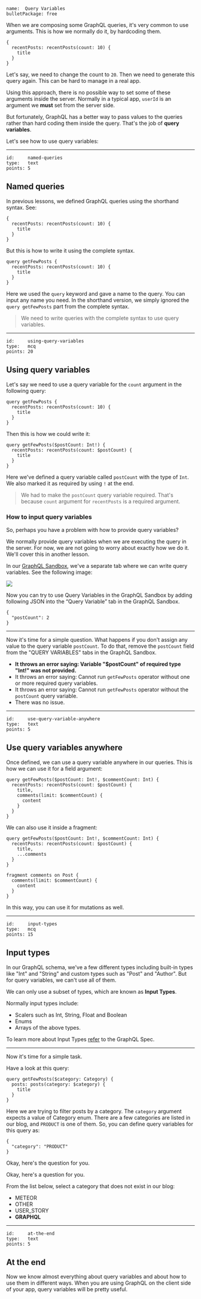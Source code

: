 ```
name:  Query Variables
bulletPackage: free
```

When we are composing some GraphQL queries, it's very common to use arguments. This is how we normally do it, by hardcoding them.

~~~
{
  recentPosts: recentPosts(count: 10) {
    title
  }
}
~~~

Let's say, we need to change the count to `20`. Then we need to generate this query again. This can be hard to manage in a real app.

Using this approach, there is no possible way to set some of these arguments inside the server. Normally in a typical app, `userId` is an argument we **must** set from the server side.

But fortunately, GraphQL has a better way to pass values to the queries rather than hard coding them inside the query. That's the job of **query variables**.

Let's see how to use query variables:

*****

```
id:     named-queries
type:   text
points: 5
```

## Named queries

In previous lessons, we defined GraphQL queries using the shorthand syntax. See:

~~~
{
  recentPosts: recentPosts(count: 10) {
    title
  }
}
~~~

But this is how to write it using the complete syntax.

~~~
query getFewPosts {
  recentPosts: recentPosts(count: 10) {
    title
  }
}
~~~

Here we used the `query` keyword and gave a name to the query. You can input any name you need. In the shorthand version, we simply ignored the `query getFewPosts` part from the complete syntax.

> We need to write queries with the complete syntax to use query variables.

*****

```
id:     using-query-variables
type:   mcq
points: 20
```

## Using query variables

Let's say we need to use a query variable for the `count` argument in the following query:

~~~
query getFewPosts {
  recentPosts: recentPosts(count: 10) {
    title
  }
}
~~~

Then this is how we could write it:

~~~
query getFewPosts($postCount: Int!) {
  recentPosts: recentPosts(count: $postCount) {
    title
  }
}
~~~

Here we've defined a query variable called `postCount` with the type of `Int`. We also marked it as required by using `!` at the end.

> We had to make the `postCount` query variable required. That's because `count` argument for `recentPosts` is a required argument.

### How to input query variables

So, perhaps you have a problem with how to provide query variables?

We normally provide query variables when we are executing the query in the server. For now, we are not going to worry about exactly how we do it. We'll cover this in another lesson.

In our [GraphQL Sandbox](https://sandbox.learngraphql.com/), we've a separate tab where we can write query variables. See the following image:

![](https://cldup.com/EJVOyG42CJ.png)

Now you can try to use Query Variables in the GraphQL Sandbox by adding following JSON into the “Query Variable” tab in the GraphQL Sandbox.

~~~
{
  "postCount": 2
}
~~~

---

Now it's time for a simple question. What happens if you don't assign any value to the query variable `postCount`. To do that, remove the `postCount` field from the "QUERY VARIABLES" tabs in the GraphQL Sandbox.

  - **It throws an error saying: Variable "$postCount" of required type "Int!" was not provided.**
  - It throws an error saying: Cannot run `getFewPosts` operator without one or more required query variables.
  - It throws an error saying: Cannot run `getFewPosts` operator without the `postCount` query variable.
  - There was no issue.

*****

```
id:     use-query-variable-anywhere
type:   text
points: 5
```

## Use query variables anywhere

Once defined, we can use a query variable anywhere in our queries. This is how we can use it for a field argument:

~~~
query getFewPosts($postCount: Int!, $commentCount: Int) {
  recentPosts: recentPosts(count: $postCount) {
    title,
    comments(limit: $commentCount) {
      content
    }
  }
}
~~~

We can also use it inside a fragment:

~~~
query getFewPosts($postCount: Int!, $commentCount: Int) {
  recentPosts: recentPosts(count: $postCount) {
    title,
    ...comments
  }
}

fragment comments on Post {
  comments(limit: $commentCount) {
    content
  }
}
~~~

In this way, you can use it for mutations as well.

*****

```
id:     input-types
type:   mcq
points: 15
```

## Input types

In our GraphQL schema, we've a few different types including built-in types like "Int" and "String" and custom types such as "Post" and "Author". But for query variables, we can't use all of them.

We can only use a subset of types, which are known as **Input Types**.

Normally input types include:

* Scalers such as Int, String, Float and Boolean
* Enums
* Arrays of the above types.

To learn more about Input Types [refer](https://facebook.github.io/graphql/#sec-Input-Types) to the GraphQL Spec.

---

Now it's time for a simple task.

Have a look at this query:

~~~
query getFewPosts($category: Category) {
  posts: posts(category: $category) {
    title
  }
}
~~~

Here we are trying to filter posts by a category. The `category` argument expects a value of Category enum.  There are a few categories are listed in our blog, and `PRODUCT` is one of them. So, you can define query variables for this query as:

~~~
{ 
  "category": "PRODUCT"
}
~~~

Okay, here's the question for you. 

Okay, here's a question for you. 

From the list below, select a category that does not exist in our blog:

  - METEOR
  - OTHER
  - USER_STORY
  - **GRAPHQL**

*****

```
id:     at-the-end
type:   text
points: 5
```

## At the end

Now we know almost everything about query variables and about how to use them in different ways. When you are using GraphQL on the client side of your app, query variables will be pretty useful.